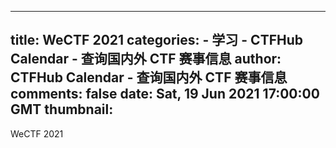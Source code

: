 
---
title: WeCTF 2021
categories: 
    - 学习
    - CTFHub Calendar - 查询国内外 CTF 赛事信息
author: CTFHub Calendar - 查询国内外 CTF 赛事信息
comments: false
date: Sat, 19 Jun 2021 17:00:00 GMT
thumbnail: 
---

<div>   
WeCTF 2021  
</div>
            